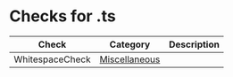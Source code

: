 # Checks for .ts

Check | Category | Description
----- | -------- | -----------
WhitespaceCheck | [Miscellaneous](miscellaneous_checks.markdown#miscellaneous-checks) | |
